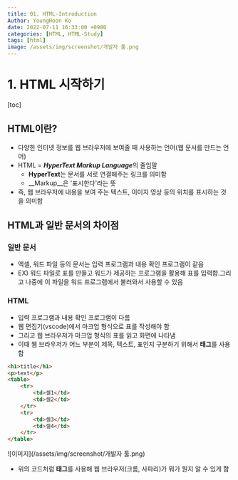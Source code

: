 ```yaml
---
title: 01. HTML-Introduction
Author: YoungHoon Ko
date: 2022-07-11 16:33:00 +0900
categories: [HTML, HTML-Study]
tags: [html]
image: /assets/img/screenshot/개발자 툴.png
---
```


# 1. HTML 시작하기

[toc]

## HTML이란?

- 다양한 인터넷 정보를 웹 브라우저에 보여줄 때 사용하는 언어(웹 문서를 만드는 언어)
- HTML = ***HyperText Markup Language***의 줄임말
  - **HyperText**는 문서를 서로 연결해주는 링크를 의미함
  - __Markup__은 '표시한다'라는 뜻
- 즉, 웹 브라우저에 내용을 보여 주는 텍스트, 이미지 영상 등의 위치를 표시하는 것을 의미함

## HTML과 일반 문서의 차이점

### 일반 문서

- 엑셀, 워드 파일 등의 문서는 입력 프로그램과 내용 확인 프로그램이 같음
- EX) 워드 파일로 표를 만들고 워드가 제공하는 프로그램을 활용해 표를 입력함.그리고 나중에 이 파일을 워드 프로그램에서 불러와서 사용할 수 있음

### HTML

- 입력 프로그램과 내용 확인 프로그램이 다름
- 웹 편집기(vscode)에서 마크업 형식으로 표를 작성해야 함
- 그리고 웹 브라우저가 마크업 형식의 표를 읽고 화면에 나타냄
- 이때 웹 브라우저가 어느 부분이 제목, 텍스트, 표인지 구분하기 위해서 **태그**를 사용함

~~~html
<h1>title</h1>
<p>text</p>
<table>
    <tr>
        <td>셀1</td>
        <td>셀2</td>
    </tr>
    <tr>
        <td>셀3</td>
        <td>셀4</td>
    </tr>
</table>
~~~

![이미지](/assets/img/screenshot/개발자 툴.png)

- 위의 코드처럼 **태그**를 사용해 웹 브라우저(크롬, 사파리)가 뭐가 뭔지 알 수 있게 함
